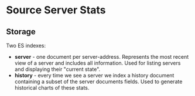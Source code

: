 # Source Server Stats

## Storage

Two ES indexes:

+ **server** - one document per server-address. Represents the most recent view of a server and includes all information. Used for listing servers and displaying their "current state".
+ **history** - every time we see a server we index a history document containing a subset of the server documents fields. Used to generate historical charts of these stats.
